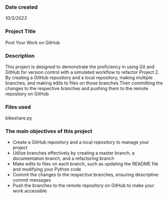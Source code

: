 
### Date created
_10/3/2023_

### Project Title
Post Your Work on GitHub

### Description
This project is designed to demonstrate the proficiency in using Git and GitHub for version control with a simulated workflow to refactor Project 2. By  creating a GitHub repository and a local repository, making multiple branches, and making edits to files on those branches  Then committing the changes to the respective branches and pushing them to the remote repository on GitHub

### Files used
bikeshare.py

### The main objectives of this project 
 * Create a GitHub repository and a local repository to manage your project
 * Utilize branches effectively by creating a master branch, a documentation branch, and a refactoring branch
 * Make edits to files on each branch, such as updating the README file and modifying your Python code
 * Commit the changes to the respective branches, ensuring descriptive commit messages
 * Push the branches to the remote repository on GitHub to make your work accessible



